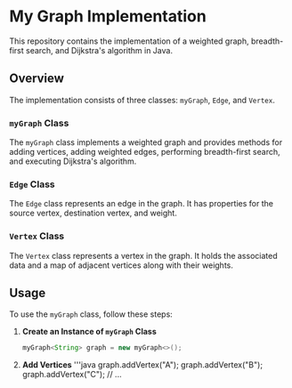# My Graph Implementation

This repository contains the implementation of a weighted graph, breadth-first search, and Dijkstra's algorithm in Java.

## Overview

The implementation consists of three classes: `myGraph`, `Edge`, and `Vertex`.

### `myGraph` Class
The `myGraph` class implements a weighted graph and provides methods for adding vertices, adding weighted edges, performing breadth-first search, and executing Dijkstra's algorithm.

### `Edge` Class
The `Edge` class represents an edge in the graph. It has properties for the source vertex, destination vertex, and weight.

### `Vertex` Class
The `Vertex` class represents a vertex in the graph. It holds the associated data and a map of adjacent vertices along with their weights.

## Usage

To use the `myGraph` class, follow these steps:

1. **Create an Instance of `myGraph` Class**

   ```java
   myGraph<String> graph = new myGraph<>();

2. **Add Vertices**
   '''java
   graph.addVertex("A");
   graph.addVertex("B");
   graph.addVertex("C");
   // ...
